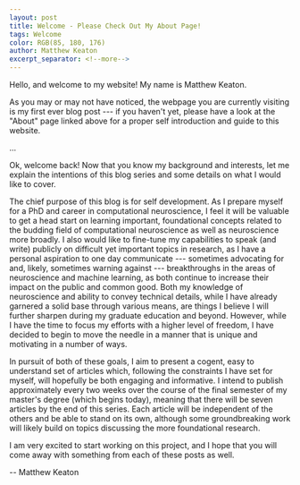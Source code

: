 ```yaml
---
layout: post
title: Welcome - Please Check Out My About Page!
tags: Welcome
color: RGB(85, 180, 176)
author: Matthew Keaton
excerpt_separator: <!--more-->
---
```


Hello, and welcome to my website! My name is Matthew Keaton. <!--more-->

As you may or may not have noticed, the webpage you are currently visiting is my first ever blog post --- if you 
haven't yet, please have a look at the "About" page linked above for a proper self introduction and guide to 
this website.

...

Ok, welcome back! Now that you know my background and interests, let me explain the intentions of this blog series 
and some details on what I would like to cover.

The chief purpose of this blog is for self development. As I prepare myself for a PhD and career in 
computational neuroscience, I feel it will be valuable to get a head start on learning important, foundational 
concepts related to the budding field of computational neuroscience as well as neuroscience more broadly. I also would 
like to fine-tune my capabilities to speak (and write) publicly on difficult yet important topics in research, as I
have a personal aspiration to one day communicate --- sometimes advocating for and, likely, sometimes warning 
against --- breakthroughs in the areas of neuroscience and machine learning, as both continue to increase their 
impact on the public and common good. Both my knowledge of neuroscience and ability to convey technical details, while
I have already garnered a solid base through various means, are things I believe I will further sharpen during my 
graduate education and beyond. However, while I have the time to focus my efforts with a higher level of freedom, I
have decided to begin to move the needle in a manner that is unique and motivating in a number of ways.

In pursuit of both of these goals, I aim to present a cogent, easy to understand set of 
articles which, following the constraints I have set for myself, will hopefully be both engaging and informative. I 
intend to publish approximately every two weeks over the course of the final semester of my master's degree (which 
begins today), meaning that there will be seven articles by the end of this series. Each article will be independent 
of the others and be able to stand on its own, although some groundbreaking work will likely build on topics discussing 
the more foundational research.

I am very excited to start working on this project, and I hope that you will come away with something from each of
these posts as well.

-- Matthew Keaton
